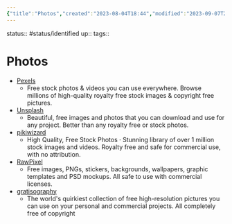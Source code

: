 ```yaml
---
{"title":"Photos","created":"2023-08-04T18:44","modified":"2023-09-07T21:07","dg-publish":true,"dg-path":"Resources/07.03 Photos.md","permalink":"/resources/07-03-photos/","dgPassFrontmatter":true,"updated":"2023-09-07T21:07"}
---
```



status:: #status/identified 
up:: 
tags::

# Photos

- [Pexels](https://www.pexels.com/)
	- Free stock photos & videos you can use everywhere. Browse millions of high-quality royalty free stock images & copyright free pictures.
- [Unsplash](https://unsplash.com/)
	- Beautiful, free images and photos that you can download and use for any project. Better than any royalty free or stock photos.
- [pikiwizard](https://pikwizard.com/)
	- High Quality, Free Stock Photos · Stunning library of over 1 million stock images and videos. Royalty free and safe for commercial use, with no attribution.
- [RawPixel](https://www.rawpixel.com/)
	- Free images, PNGs, stickers, backgrounds, wallpapers, graphic templates and PSD mockups. All safe to use with commercial licenses.
- [gratisography](https://gratisography.com/)
	- The world's quirkiest collection of free high-resolution pictures you can use on your personal and commercial projects. All completely free of copyright